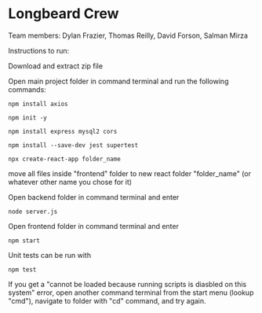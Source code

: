 # Longbeard Crew

Team members: Dylan Frazier, Thomas Reilly, David Forson, Salman Mirza

Instructions to run:

Download and extract zip file

Open main project folder in command terminal and run the following commands:

```
npm install axios

npm init -y

npm install express mysql2 cors

npm install --save-dev jest supertest

npx create-react-app folder_name
```

move all files inside "frontend" folder to new react folder "folder_name" (or whatever other name you chose for it)

Open backend folder in command terminal and enter

```
node server.js
```

Open frontend folder in command terminal and enter 

```
npm start
```

Unit tests can be run with

```
npm test
```

If you get a "cannot be loaded because running scripts is diasbled on this system" error, open another command terminal from the start menu (lookup "cmd"), navigate to folder with "cd" command, and try again.
